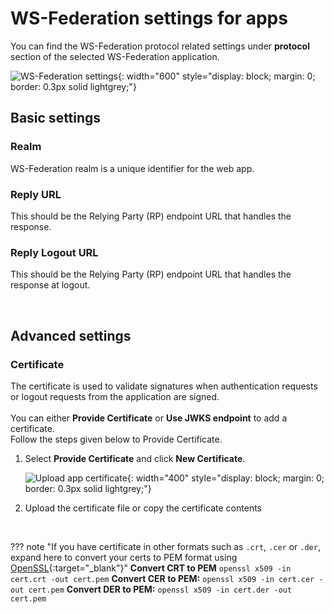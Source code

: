 # WS-Federation settings for apps

You can find the WS-Federation protocol related settings under **protocol** section of the selected WS-Federation application.
  
![WS-Federation settings]({{base_path}}/assets/img/guides/applications/ws-federation/ws-federation-settings.png){: width="600" style="display: block; margin: 0; border: 0.3px solid lightgrey;"}

## Basic settings

### Realm
WS-Federation realm is a unique identifier for the web app.

### Reply URL
This should be the Relying Party (RP) endpoint URL that handles the response.

### Reply Logout URL
This should be the Relying Party (RP) endpoint URL that handles the response at logout.

<br>

## Advanced settings

### Certificate
The certificate is used to validate signatures when authentication requests or logout requests from the application are signed.
<br><br>
You can either <b>Provide Certificate</b> or <b>Use JWKS endpoint</b> to add a certificate.
<br>
Follow the steps given below to Provide Certificate.

1. Select <b>Provide Certificate</b> and click <b>New Certificate</b>.

    ![Upload app certificate]({{base_path}}/assets/img/guides/applications/ws-federation/upload-certificate-of-app.png){: width="400" style="display: block; margin: 0; border: 0.3px solid lightgrey;"}

2. Upload the certificate file or copy the certificate contents
<br>

??? note "If you have certificate in other formats such as `.crt`, `.cer` or `.der`, expand here to convert your certs to PEM format using [OpenSSL](https://www.openssl.org/){:target="_blank"}"
    **Convert CRT to PEM**
    ```
    openssl x509 -in cert.crt -out cert.pem
    ```
    **Convert CER to PEM:**
    ```
    openssl x509 -in cert.cer -out cert.pem
    ```
    **Convert DER to PEM:**
    ```
    openssl x509 -in cert.der -out cert.pem
    ```
